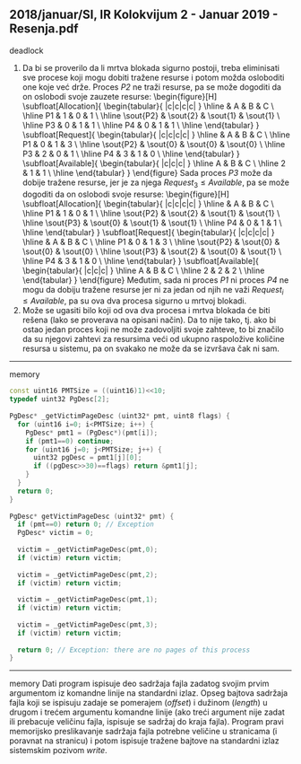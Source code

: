 2018/januar/SI, IR Kolokvijum 2 - Januar 2019 - Resenja.pdf
--------------------------------------------------------------------------------
deadlock
1. Da bi se proverilo da li mrtva blokada sigurno postoji, treba eliminisati sve procese koji mogu dobiti tražene resurse i potom možda osloboditi one koje već drže. Proces *P2* ne traži resurse, pa se može dogoditi da on oslobodi svoje zauzete resurse:
\begin{figure}[H]
\subfloat[Allocation]{
\begin{tabular}{ |c|c|c|c| }
\hline
   & A & B & C \\
\hline
P1 & 1 & 0 & 1 \\
\hline
\sout{P2} & \sout{2} & \sout{1} & \sout{1} \\
\hline
P3 & 0 & 1 & 1 \\
\hline
P4 & 0 & 1 & 1 \\
\hline
\end{tabular}
}
\subfloat[Request]{
\begin{tabular}{ |c|c|c|c| }
\hline
   & A & B & C \\
\hline
P1 & 0 & 1 & 3 \\
\hline
\sout{P2} & \sout{0} & \sout{0} & \sout{0} \\
\hline
P3 & 2 & 0 & 1 \\
\hline
P4 & 3 & 1 & 0 \\
\hline
\end{tabular}
}
\subfloat[Available]{
\begin{tabular}{ |c|c|c| }
\hline
A & B & C \\
\hline
2 & 1 & 1 \\
\hline
\end{tabular}
}
\end{figure}
Sada proces *P3* može da dobije tražene resurse, jer je za njega $Request_3 \leq Available$, pa se može dogoditi da on oslobodi svoje resurse:
\begin{figure}[H]
\subfloat[Allocation]{
\begin{tabular}{ |c|c|c|c| }
\hline
   & A & B & C \\
\hline
P1 & 1 & 0 & 1 \\
\hline
\sout{P2} & \sout{2} & \sout{1} & \sout{1} \\
\hline
\sout{P3} & \sout{0} & \sout{1} & \sout{1} \\
\hline
P4 & 0 & 1 & 1 \\
\hline
\end{tabular}
}
\subfloat[Request]{
\begin{tabular}{ |c|c|c|c| }
\hline
   & A & B & C \\
\hline
P1 & 0 & 1 & 3 \\
\hline
\sout{P2} & \sout{0} & \sout{0} & \sout{0} \\
\hline
\sout{P3} & \sout{2} & \sout{0} & \sout{1} \\
\hline
P4 & 3 & 1 & 0 \\
\hline
\end{tabular}
}
\subfloat[Available]{
\begin{tabular}{ |c|c|c| }
\hline
A & B & C \\
\hline
2 & 2 & 2 \\
\hline
\end{tabular}
}
\end{figure}
Međutim, sada ni proces *P1* ni proces *P4* ne mogu da dobiju tražene resurse jer ni za jedan od njih ne važi $Request_i \leq Available$, pa su ova dva procesa sigurno u mrtvoj blokadi.
2. Može se ugasiti bilo koji od ova dva procesa i mrtva blokada će biti rešena (lako se proverava na opisani način). Da to nije tako, tj. ako bi ostao jedan proces koji ne može zadovoljiti svoje zahteve, to bi značilo da su njegovi zahtevi za resursima veći od ukupno raspoložive količine resursa u sistemu, pa on svakako ne može da se izvršava čak ni sam.

--------------------------------------------------------------------------------
memory
```cpp
const uint16 PMTSize = ((uint16)1)<<10; 
typedef uint32 PgDesc[2]; 
 
PgDesc* _getVictimPageDesc (uint32* pmt, uint8 flags) { 
  for (uint16 i=0; i<PMTSize; i++) { 
    PgDesc* pmt1 = (PgDesc*)(pmt[i]); 
    if (pmt1==0) continue; 
    for (uint16 j=0; j<PMTSize; j++) { 
      uint32 pgDesc = pmt1[j][0]; 
      if ((pgDesc>>30)==flags) return &pmt1[j]; 
    } 
  }   
  return 0; 
} 
 
PgDesc* getVictimPageDesc (uint32* pmt) { 
  if (pmt==0) return 0; // Exception 
  PgDesc* victim = 0; 
 
  victim = _getVictimPageDesc(pmt,0); 
  if (victim) return victim; 
 
  victim = _getVictimPageDesc(pmt,2); 
  if (victim) return victim; 
 
  victim = _getVictimPageDesc(pmt,1); 
  if (victim) return victim; 
 
  victim = _getVictimPageDesc(pmt,3); 
  if (victim) return victim; 
 
  return 0; // Exception: there are no pages of this process 
} 
```

--------------------------------------------------------------------------------
memory
Dati  program  ispisuje  deo  sadržaja  fajla  zadatog  svojim  prvim  argumentom  iz  komandne 
linije  na  standardni  izlaz. Opseg bajtova sadržaja fajla koji se ispisuju zadaje se pomerajem 
(*offset*) i dužinom (*length*) u drugom i trećem argumentu komandne linije (ako treći argument 
nije  zadat  ili  prebacuje  veličinu  fajla,  ispisuje  se  sadržaj  do  kraja  fajla).  Program  pravi 
memorijsko  preslikavanje  sadržaja  fajla  potrebne  veličine  u  stranicama  (i  poravnat  na 
stranicu) i potom ispisuje tražene bajtove na standardni izlaz sistemskim pozivom *write*. 
